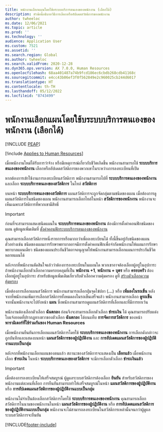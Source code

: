 ```yaml
---
title: พนักงานเลือกแผนโดยใช้บระบบบริการตนเองของพนักงาน (เลือกได้)
description: หัวข้อนี้อธิบายวิธีการเลือกหรืออัปเดตสวัสดิการของพนักงาน
author: twheeloc
ms.date: 12/06/2021
ms.topic: article
ms.prod: ''
ms.technology: ''
audience: Application User
ms.custom: 7521
ms.assetid: ''
ms.search.region: Global
ms.author: twheeloc
ms.search.validFrom: 2020-12-28
ms.dyn365.ops.version: AX 7.0.0, Human Resources
ms.openlocfilehash: 68aa401487a74b9fcd186ec6cbdb268cdb41168c
ms.sourcegitcommit: e4cc43b06ef3f0f562849e2c960025cb244d6017
ms.translationtype: HT
ms.contentlocale: th-TH
ms.lasthandoff: 05/12/2022
ms.locfileid: "8743499"
---
```

# <a name="employees-select-plans-by-using-employee-self-service-optional"></a>พนักงานเลือกแผนโดยใช้บระบบบริการตนเองของพนักงาน (เลือกได้)


[!INCLUDE [PEAP](../includes/peap-2.md)]

[!include [Applies to Human Resources](../includes/applies-to-hr.md)]

เมื่อพนักงานใหม่ได้รับการว่าจ้าง หรือมีเหตุการณ์เกี่ยวกับชีวิตเกิดขึ้น พนักงานสามารถใช้ **ระบบบริการตนเองของพนักงาน** เลือกหรืออัปเดตสวัสดิการของพวกเขาในระหว่างการลงทะเบียนที่เปิด

หากต้องการเข้าใช้งานการลงทะเบียนสวัสดิการ พนักงานสามารถไปที่ **ระบบบริการตนเองของพนักงาน** และเลือก **ระบบบริการตนเองของสวัสดิการ** ในไทล์ **สวัสดิการ**

บนหน้า **ระบบบริการตนเองของสวัสดิการ** แผนสวัสดิการจะถูกจัดกลุ่มตามชนิดของแผน เมื่อต้องการดูแผนสวัสดิการในชนิดของแผน พนักงานสามารถเลือกไทล์ในหน้า **สวัสดิการของพนักงาน** พนักงานจะเห็นเฉพาะสวัสดิการที่พวกเขามีสิทธิ์

> [!IMPORTANT]
> ก่อนที่จะสามารถแสดงชนิดแผนใน **ระบบบริการตนเองของพนักงาน** ต้องมีการตั้งค่าคอนฟิกชนิดของแผน ดูข้อมูลเพิ่มเติมที่ [ตั้งค่าคอนฟิกระบบบริการตนเองของพนักงาน](/dynamics365/human-resources/hr-benefits-setup-employee-self-service)

คุณสามารถเลือกสวัสดิการหนึ่งรายการหรือมากกว่าเพื่อลงทะเบียนได้ ทั้งนี้ขึ้นอยู่กับชนิดของแผน ตัวอย่างเช่น ชนิดของแผนการรักษาพยาบาลอาจมีการตั้งค่าคอนฟิกเพื่อจํากัดพนักงานให้แผนการรักษาพยาบาลแผนเดียว ชนิดของแผนประกันชีวิตอาจอนุญาตให้พนักงานสามารถเลือกแผนการประกันชีวิตหลายแผนได้

หลังจากที่พนักงานตัดสินใจแล้วว่าต้องการลงทะเบียนในแผนใด พวกเขาอาจต้องเลือกผู้อยู่ในอุปการะ ถ้าพนักงานเลือกตัวเลือกความครอบคลุมที่เป็น **พนักงาน +1**, **พนักงาน + บุตร** หรือ **ครอบครัว** ต้องเลือกผู้อยู่ในอุปการะ สำหรับข้อมูลเพิ่มเติมเกี่ยวกับตัวเลือกความคุ้มครอง ดูที่ [สร้างตัวเลือกความคุ้มครอง](/dynamics365/human-resources/hr-benefits-setup-coverage-options)

เมื่อต้องการเลือกแผนสวัสดิการ พนักงานสามารถเลือกปุ่มจุดไข่ปลา (**...**) หรือ **เพิ่มลงในรถเข็น** หลังจากที่พนักงานเพิ่มการเลือกสวัสดิการทั้งหมดลงในรถเข็นเสร็จแล้ว พนักงานสามารถเลือก **ดูรถเข็น** จากนั้นพนักงานจะไปยังหน้า **แผน** ซึ่งพนักงานสามารถดูแผนสวัสดิการที่เลือกและที่มีการยกเว้น

พนักงานต้องเลือกตัวเลือก **ฉันตกลง** ก่อนจึงจะสามารถเลือกตัวเลือก **ชำระเงิน** ได้ คุณสามารถปรับแต่งใบแจ้งยอดที่ปรากฏทางขวาของตัวเลือก **ฉันตกลง** ได้บนแท็บ **การจัดการสวัสดิการ** ของหน้า **พารามิเตอร์ที่ใช้ร่วมกันของ Human Resources**

เมื่อพนักงานยืนยันการเลือกแผนสวัสดิการโดยใช้ **ระบบบริการตนเองของพนักงาน** การเลือกดังกล่าวจะถูกบันทึกและแสดงบนหน้า **แผนสวัสดิการของผู้ปฏิบัติงาน** และ **การอัปเดตแผนสวัสดิการของผู้ปฏิบัติงานแบบเป็นกลุ่ม**

หลังจากที่พนักงานเลือกแผนของตนแล้ว สถานะของสวัสดิการจะแสดงเป็น **เลือกแล้ว** เมื่อพนักงานเลือก **ชำระเงิน** ในหน้า **ระบบบริการตนเองของสวัสดิการ** จะมีการเลือกตัวเลือก **ชำระเงินแล้ว**

> [!IMPORTANT]
> เมื่อต้องการลงทะเบียนให้เสร็จสมบูรณ์ ผู้ดูแลระบบสวัสดิการต้องเลือก **ยินยัน** สำหรับสวัสดิการของพนักงานแต่ละคนที่เลือก การยืนยันสามารถทำให้เสร็จสมบูรณ์ในหน้า **แผนสวัสดิการของผู้ปฏิบัติงาน** หรือ **การอัปเดตแผนสวัสดิการของผู้ปฏิบัติงานแบบเป็นกลุ่ม**
>

พนักงานไม่จำเป็นต้องเลือกสวัสดิการโดยใช้ **ระบบบริการตนเองของพนักงาน** คุณสามารถเลือกสวัสดิการในนามของพนักงานในหน้า **แผนสวัสดิการของผู้ปฏิบัติงาน** หรือ **การอัปเดตแผนสวัสดิการของผู้ปฏิบัติงานแบบเป็นกลุ่ม** พนักงานจะไม่สามารถลงทะเบียนในสวัสดิการเหล่านั้นจนกว่าผู้ดูแลระบบสวัสดิการจะยืนยัน

[!INCLUDE[footer-include](../includes/footer-banner.md)]
